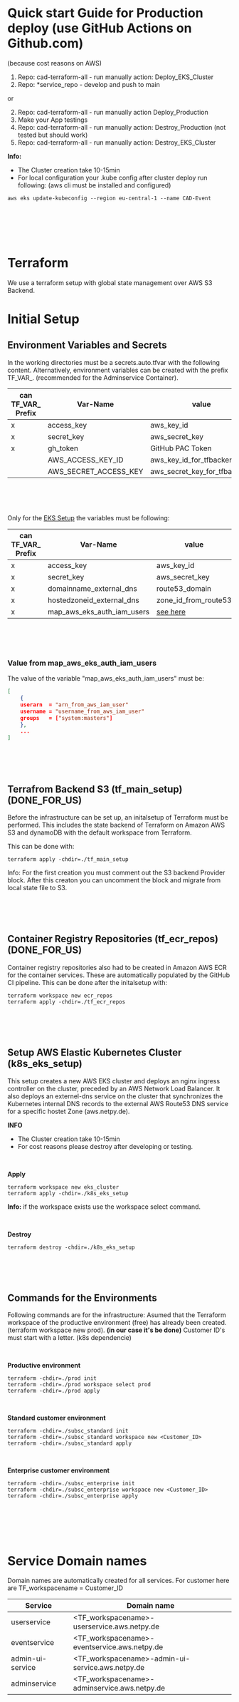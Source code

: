 # Quick start Guide for Production deploy (use GitHub Actions on Github.com)
(because cost reasons on AWS)
1. Repo: cad-terraform-all - run manually action: Deploy_EKS_Cluster
2. Repo: *service_repo - develop and push to main
   
or

2. Repo: cad-terraform-all - run manually action Deploy_Production
3. Make your App testings
4. Repo: cad-terraform-all - run manually action: Destroy_Production (not tested but should work)
5. Repo: cad-terraform-all - run manually action: Destroy_EKS_Cluster

**Info:**
- The Cluster creation take 10-15min
- For local configuration your .kube config after cluster deploy run following:
(aws cli must be installed and configured)
```
aws eks update-kubeconfig --region eu-central-1 --name CAD-Event
```
<br /><br /><br /><br />

# Terraform
We use a terraform setup with global state management over AWS S3 Backend.

# Initial Setup
## Environment Variables and Secrets
In the working directories must be a secrets.auto.tfvar with the following content.
Alternatively, environment variables can be created with the prefix TF_VAR_. (recommended for the Adminservice Container).

| can TF_VAR_ Prefix    | Var-Name              | value                         |
| --------------------- | --------------------- | ----------------------------- |
|         x             | access_key            | aws_key_id                    |
|         x             | secret_key            | aws_secret_key                |
|         x             | gh_token              | GitHub PAC Token              |
|                       | AWS_ACCESS_KEY_ID     | aws_key_id_for_tfbackend      |
|                       | AWS_SECRET_ACCESS_KEY | aws_secret_key_for_tfbackend  |

<br /><br /><br />

Only for the [EKS Setup](#Setup-AWS-Elastic-Kubernetes-Cluster-(k8s_eks_setup)) the variables must be following:

| can TF_VAR_ Prefix  | Var-Name                   | value                         |
| --------------------| -------------------------- | ----------------------------- |
|         x           | access_key                 | aws_key_id                    |
|         x           | secret_key                 | aws_secret_key                |
|         x           | domainname_external_dns    | route53_domain                |
|         x           | hostedzoneid_external_dns  | zone_id_from_route53          |
|         x           | map_aws_eks_auth_iam_users | [see here](#Value-from-map_aws_eks_auth_iam_users) |

<br /><br /><br />

### Value from map_aws_eks_auth_iam_users
The value of the variable "map_aws_eks_auth_iam_users" must be:
``` json
[
    {
    userarn  = "arn_from_aws_iam_user"
    username = "username_from_aws_iam_user"
    groups   = ["system:masters"]
    },
    ...
]
```
<br /><br /><br />

## Terrafrom Backend S3 (tf_main_setup) (DONE_FOR_US)
Before the infrastructure can be set up, an initalsetup of Terraform must be performed. This includes the state backend of Terraform on Amazon AWS S3 and dynamoDB with the default workspace from Terraform.

This can be done with:
```
terraform apply -chdir=./tf_main_setup
```
Info: For the first creation you must comment out the S3 backend Provider block. After this creaton you can uncomment the block and migrate from local state file to S3.

<br /><br /><br />

## Container Registry Repositories (tf_ecr_repos) (DONE_FOR_US)
Container registry repositories also had to be created in Amazon AWS ECR for the container services. These are automatically populated by the GitHub CI pipeline.
This can be done after the initalsetup with:
```
terraform workspace new ecr_repos
terraform apply -chdir=./tf_ecr_repos
```

<br /><br /><br />

## Setup AWS Elastic Kubernetes Cluster (k8s_eks_setup)
This setup creates a new AWS EKS cluster and deploys an nginx ingress controller on the cluster, preceded by an AWS Network Load Balancer. It also deploys an externel-dns service on the cluster that synchronizes the Kubernetes internal DNS records to the external AWS Route53 DNS service for a specific hostet Zone (aws.netpy.de).

**INFO**
- The Cluster creation take 10-15min
- For cost reasons please destroy after developing or testing.

<br />

**Apply**
```
terraform workspace new eks_cluster
terraform apply -chdir=./k8s_eks_setup
```
**Info:** if the workspace exists use the workspace select command.

<br />

**Destroy**
```
terraform destroy -chdir=./k8s_eks_setup
```

<br /><br /><br />

## Commands for the Environments
Following commands are for the infrastructure:
Asumed that the Terraform workspace of the productive environment (free) has already been created. (terraform workspace new prod). **(in our case it's be done)**
Customer ID's must start with a letter. (k8s dependencie)

<br />

**Productive environment**
```
terraform -chdir=./prod init
terraform -chdir=./prod workspace select prod
terraform -chdir=./prod apply
```
<br />

**Standard customer environment**
```
terraform -chdir=./subsc_standard init
terraform -chdir=./subsc_standard workspace new <Customer_ID>
terraform -chdir=./subsc_standard apply
```

<br />

**Enterprise customer environment**
```
terraform -chdir=./subsc_enterprise init
terraform -chdir=./subsc_enterprise workspace new <Customer_ID>
terraform -chdir=./subsc_enterprise apply
```

<br /><br /><br /><br />

# Service Domain names 
Domain names are automatically created for all services. 
For customer here are TF_workspacename = Customer_ID

| Service           | Domain name                                        |
| ----------------- | -------------------------------------------------- |
| userservice       | <TF_workspacename>-userservice.aws.netpy.de        |
| eventservice      | <TF_workspacename>-eventservice.aws.netpy.de       |
| admin-ui-service  | <TF_workspacename>-admin-ui-service.aws.netpy.de   |
| adminservice      | <TF_workspacename>-adminservice.aws.netpy.de       |

<br /><br /><br /><br />

# Switch between workspaces
```
terraform workspaces select <workspace>
```
